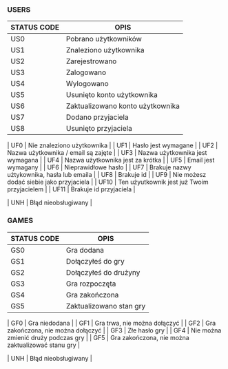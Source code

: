 ### USERS

| STATUS CODE | OPIS |
|---|---|
| US0 | Pobrano użytkowników |
| US1 | Znaleziono użytkownika |
| US2 | Zarejestrowano |
| US3 | Zalogowano |
| US4 | Wylogowano |
| US5 | Usunięto konto użytkownika |
| US6 | Zaktualizowano konto użytkownika |
| US7 | Dodano przyjaciela |
| US8 | Usunięto przyjaciela |

| UF0 | Nie znaleziono użytkownika |
| UF1 | Hasło jest wymagane |
| UF2 | Nazwa użytkownika / email są zajęte |
| UF3 | Nazwa użytkownika jest wymagana |
| UF4 | Nazwa użytkownika jest za krótka |
| UF5 | Email jest wymagany |
| UF6 | Nieprawidłowe hasło |
| UF7 | Brakuje nazwy użtykownika, hasła lub emaila |
| UF8 | Brakuje id |
| UF9 | Nie możesz dodać siebie jako przyjaciela |
| UF10 | Ten użyutkownik jest już Twoim przyjacielem |
| UF11 | Brakuje id przyjaciela |

| UNH | Błąd nieobsługiwany |

### GAMES

| STATUS CODE | OPIS |
|---|---|
| GS0 | Gra dodana |
| GS1 | Dołączyłeś do gry |
| GS2 | Dołączyłeś do drużyny |
| GS3 | Gra rozpoczęta |
| GS4 | Gra zakończona |
| GS5 | Zaktualizowano stan gry |

| GF0 | Gra niedodana |
| GF1 | Gra trwa, nie można dołączyć |
| GF2 | Gra zakończona, nie można dołączyć |
| GF3 | Złe hasło gry |
| GF4 | Nie można zmienić druży podczas gry |
| GF5 | Gra zakończona, nie można zaktualizować stanu gry |

| UNH | Błąd nieobsługiwany |